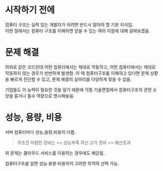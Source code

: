 # 시작하기 전에
컴퓨터 구조는 실력 있는 개발자가 되려면 반드시 알아야 할 기본 지식임.</br>
이번 절에서는 컴퓨터 구조를 이해하면 얻을 수 있는 여러 이점에 대해 살펴보겠음.

# 문제 해결
의외로 같은 코드인데 어떤 컴퓨터에서는 제대로 작동하고, 어떤 컴퓨터에서는 제대로 작동하지 않는 경우가 빈번하게 발생함.
이 때 컴퓨터구조를 이해햐고 있다면 문제 상황을 빠르게 진단할 수 있고, 문제 해결의 실마리를 다양하게 찾을 수 있음.

기업들도 이 능력이 필요한 것을 알기 때문에 각종 기술면접에서 컴퓨터구조의 관한 소양을 묻거나 필수 역량으로 명시해놓음.

# 성능, 용량, 비용
서버 컴퓨터마다 성능,용량,비용이 다름. 

> 무조건 저렴한 장비는 => 성능부족
> 최신·고가 장비 => 예산초과

위 문제는 클라우드 서비스를 이용하는 경우에도 해당됨.

컴퓨터구조를 알면 성능·용량·비용까지 고려한 최적의 선택 가능.
